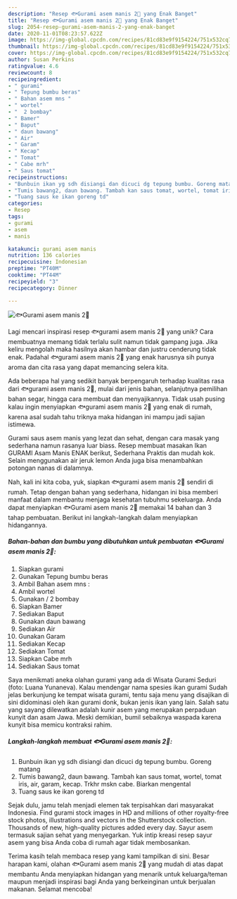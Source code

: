 ```yaml
---
description: "Resep 🐟Gurami asem manis 2🐡 yang Enak Banget"
title: "Resep 🐟Gurami asem manis 2🐡 yang Enak Banget"
slug: 2054-resep-gurami-asem-manis-2-yang-enak-banget
date: 2020-11-01T08:23:57.622Z
image: https://img-global.cpcdn.com/recipes/81cd83e9f9154224/751x532cq70/🐟gurami-asem-manis-2🐡-foto-resep-utama.jpg
thumbnail: https://img-global.cpcdn.com/recipes/81cd83e9f9154224/751x532cq70/🐟gurami-asem-manis-2🐡-foto-resep-utama.jpg
cover: https://img-global.cpcdn.com/recipes/81cd83e9f9154224/751x532cq70/🐟gurami-asem-manis-2🐡-foto-resep-utama.jpg
author: Susan Perkins
ratingvalue: 4.6
reviewcount: 8
recipeingredient:
- " gurami"
- " Tepung bumbu beras"
- " Bahan asem mns "
- " wortel"
- "  2 bombay"
- " Bamer"
- " Baput"
- " daun bawang"
- " Air"
- " Garam"
- " Kecap"
- " Tomat"
- " Cabe mrh"
- " Saus tomat"
recipeinstructions:
- "Bunbuin ikan yg sdh disiangi dan dicuci dg tepung bumbu. Goreng matang"
- "Tumis bawang2, daun bawang. Tambah kan saus tomat, wortel, tomat iris, air, garam, kecap. Trkhr mskn cabe. Biarkan mengental"
- "Tuang saus ke ikan goreng td"
categories:
- Resep
tags:
- gurami
- asem
- manis

katakunci: gurami asem manis 
nutrition: 136 calories
recipecuisine: Indonesian
preptime: "PT40M"
cooktime: "PT44M"
recipeyield: "3"
recipecategory: Dinner

---
```



![🐟Gurami asem manis 2🐡](https://img-global.cpcdn.com/recipes/81cd83e9f9154224/751x532cq70/🐟gurami-asem-manis-2🐡-foto-resep-utama.jpg)

Lagi mencari inspirasi resep 🐟gurami asem manis 2🐡 yang unik? Cara membuatnya memang tidak terlalu sulit namun tidak gampang juga. Jika keliru mengolah maka hasilnya akan hambar dan justru cenderung tidak enak. Padahal 🐟gurami asem manis 2🐡 yang enak harusnya sih punya aroma dan cita rasa yang dapat memancing selera kita.

Ada beberapa hal yang sedikit banyak berpengaruh terhadap kualitas rasa dari 🐟gurami asem manis 2🐡, mulai dari jenis bahan, selanjutnya pemilihan bahan segar, hingga cara membuat dan menyajikannya. Tidak usah pusing kalau ingin menyiapkan 🐟gurami asem manis 2🐡 yang enak di rumah, karena asal sudah tahu triknya maka hidangan ini mampu jadi sajian istimewa.

Gurami saus asem manis yang lezat dan sehat, dengan cara masak yang sederhana namun rasanya luar biass. Resep membuat masakan Ikan GURAMI Asam Manis ENAK berikut, Sederhana Praktis dan mudah kok. Selain menggunakan air jeruk lemon Anda juga bisa menambahkan potongan nanas di dalamnya.


Nah, kali ini kita coba, yuk, siapkan 🐟gurami asem manis 2🐡 sendiri di rumah. Tetap dengan bahan yang sederhana, hidangan ini bisa memberi manfaat dalam membantu menjaga kesehatan tubuhmu sekeluarga. Anda dapat menyiapkan 🐟Gurami asem manis 2🐡 memakai 14 bahan dan 3 tahap pembuatan. Berikut ini langkah-langkah dalam menyiapkan hidangannya.

<!--inarticleads1-->

##### Bahan-bahan dan bumbu yang dibutuhkan untuk pembuatan 🐟Gurami asem manis 2🐡:

1. Siapkan  gurami
1. Gunakan  Tepung bumbu beras
1. Ambil  Bahan asem mns :
1. Ambil  wortel
1. Gunakan  / 2 bombay
1. Siapkan  Bamer
1. Sediakan  Baput
1. Gunakan  daun bawang
1. Sediakan  Air
1. Gunakan  Garam
1. Sediakan  Kecap
1. Sediakan  Tomat
1. Siapkan  Cabe mrh
1. Sediakan  Saus tomat


Saya menikmati aneka olahan gurami yang ada di Wisata Gurami Seduri (foto: Luana Yunaneva). Kalau mendengar nama spesies ikan gurami Sudah jelas berkunjung ke tempat wisata gurami, tentu saja menu yang disajikan di sini didominasi oleh ikan gurami donk, bukan jenis ikan yang lain. Salah satu yang sayang dilewatkan adalah kunir asem yang merupakan perpaduan kunyit dan asam Jawa. Meski demikian, bumil sebaiknya waspada karena kunyit bisa memicu kontraksi rahim. 

<!--inarticleads2-->

##### Langkah-langkah membuat 🐟Gurami asem manis 2🐡:

1. Bunbuin ikan yg sdh disiangi dan dicuci dg tepung bumbu. Goreng matang
1. Tumis bawang2, daun bawang. Tambah kan saus tomat, wortel, tomat iris, air, garam, kecap. Trkhr mskn cabe. Biarkan mengental
1. Tuang saus ke ikan goreng td


Sejak dulu, jamu telah menjadi elemen tak terpisahkan dari masyarakat Indonesia. Find gurami stock images in HD and millions of other royalty-free stock photos, illustrations and vectors in the Shutterstock collection. Thousands of new, high-quality pictures added every day. Sayur asem termasuk sajian sehat yang menyegarkan. Yuk intip kreasi resep sayur asem yang bisa Anda coba di rumah agar tidak membosankan. 

Terima kasih telah membaca resep yang kami tampilkan di sini. Besar harapan kami, olahan 🐟Gurami asem manis 2🐡 yang mudah di atas dapat membantu Anda menyiapkan hidangan yang menarik untuk keluarga/teman maupun menjadi inspirasi bagi Anda yang berkeinginan untuk berjualan makanan. Selamat mencoba!
